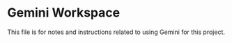 # Gemini Workspace

This file is for notes and instructions related to using Gemini for this project.
